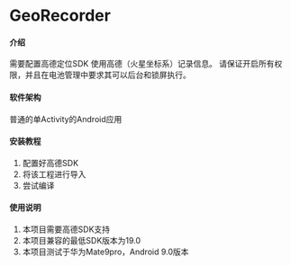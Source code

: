 # GeoRecorder

#### 介绍
需要配置高德定位SDK
使用高德（火星坐标系）记录信息。
请保证开启所有权限，并且在电池管理中要求其可以后台和锁屏执行。

#### 软件架构
普通的单Activity的Android应用


#### 安装教程

1. 配置好高德SDK
2. 将该工程进行导入
3. 尝试编译

#### 使用说明

1. 本项目需要高德SDK支持
2. 本项目兼容的最低SDK版本为19.0
3. 本项目测试于华为Mate9pro，Android 9.0版本
